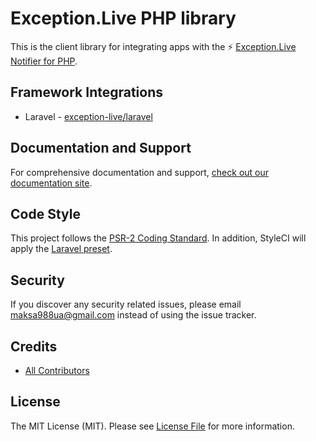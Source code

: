# Exception.Live PHP library

This is the client library for integrating apps with the :zap: [Exception.Live Notifier for PHP](https://www.exception.live/?utm_source=github&utm_medium=readme&utm_campaign=php&utm_content=Exception+Live+Notifier+for+PHP).

## Framework Integrations

* Laravel - [exception-live/laravel](https://github.com/exception-live/laravel)

## Documentation and Support

For comprehensive documentation and support, [check out our documentation site](https://github.com/exception-live/docs).

## Code Style
This project follows the [PSR-2 Coding Standard](https://github.com/php-fig/fig-standards/blob/master/accepted/PSR-2-coding-style-guide.md). In addition, StyleCI will apply the [Laravel preset](https://docs.styleci.io/presets#laravel).

## Security
If you discover any security related issues, please email maksa988ua@gmail.com instead of using the issue tracker.

## Credits
- [All Contributors](../../contributors)

## License
The MIT License (MIT). Please see [License File](LICENSE.md) for more information.
